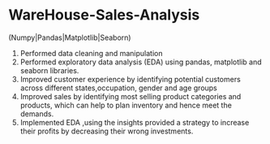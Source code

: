 # WareHouse-Sales-Analysis

(Numpy|Pandas|Matplotlib|Seaborn)

1) Performed data cleaning and manipulation
2) Performed exploratory data analysis (EDA) using pandas, matplotlib and seaborn libraries.
3) Improved customer experience by identifying potential customers across different states,occupation, gender and age groups
4) Improved sales by identifying most selling product categories and products, which can help to plan inventory and hence meet the demands.
5) Implemented EDA ,using the insights provided a strategy to increase their profits by decreasing their wrong investments.

